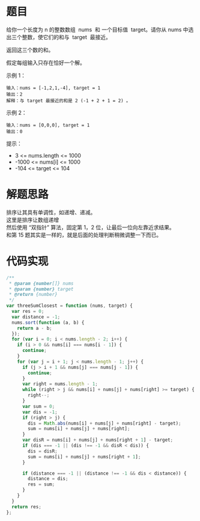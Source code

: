 # 题目

给你一个长度为 n 的整数数组  nums  和 一个目标值  target。请你从 nums 中选出三个整数，使它们的和与  target  最接近。

返回这三个数的和。

假定每组输入只存在恰好一个解。

示例 1：

```
输入：nums = [-1,2,1,-4], target = 1
输出：2
解释：与 target 最接近的和是 2 (-1 + 2 + 1 = 2) 。
```

示例 2：

```
输入：nums = [0,0,0], target = 1
输出：0
```

提示：

- 3 <= nums.length <= 1000
- -1000 <= nums[i] <= 1000
- -104 <= target <= 104

# 解题思路

排序让其具有单调性，如递增、递减。  
这里是排序让数组递增  
然后使用 “双指针” 算法，固定第 1，2 位，让最后一位向左靠近求结果。  
和第 15 题其实是一样的，就是后面的处理判断稍微调整一下而已。

# 代码实现

```javascript
/**
 * @param {number[]} nums
 * @param {number} target
 * @return {number}
 */
var threeSumClosest = function (nums, target) {
  var res = 0;
  var distance = -1;
  nums.sort(function (a, b) {
    return a - b;
  });
  for (var i = 0; i < nums.length - 2; i++) {
    if (i > 0 && nums[i] === nums[i - 1]) {
      continue;
    }
    for (var j = i + 1; j < nums.length - 1; j++) {
      if (j > i + 1 && nums[j] === nums[j - 1]) {
        continue;
      }
      var right = nums.length - 1;
      while (right > j && nums[i] + nums[j] + nums[right] >= target) {
        right--;
      }
      var sum = 0;
      var dis = -1;
      if (right > j) {
        dis = Math.abs(nums[i] + nums[j] + nums[right] - target);
        sum = nums[i] + nums[j] + nums[right];
      }
      var disR = nums[i] + nums[j] + nums[right + 1] - target;
      if (dis === -1 || (dis !== -1 && disR < dis)) {
        dis = disR;
        sum = nums[i] + nums[j] + nums[right + 1];
      }

      if (distance === -1 || (distance !== -1 && dis < distance)) {
        distance = dis;
        res = sum;
      }
    }
  }
  return res;
};
```
